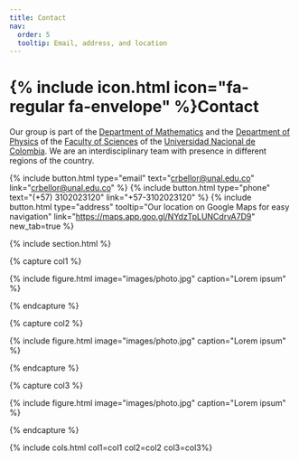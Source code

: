 ```yaml
---
title: Contact
nav:
  order: 5
  tooltip: Email, address, and location
---
```


# {% include icon.html icon="fa-regular fa-envelope" %}Contact

Our group is part of the [Department of Mathematics](https://ciencias.medellin.unal.edu.co/escuelas/matematicas/) and the [Department of Physics](https://ciencias.medellin.unal.edu.co/escuelas/fisica/) of the [Faculty of Sciences](https://ciencias.medellin.unal.edu.co) of the [Universidad Nacional de Colombia](https://unal.edu.co). We are an interdisciplinary team with presence in different regions of the country.

{%
  include button.html
  type="email"
  text="crbellor@unal.edu.co"
  link="crbellor@unal.edu.co"
%}
{%
  include button.html
  type="phone"
  text="(+57) 3102023120"
  link="+57-3102023120"
%}
{%
  include button.html
  type="address"
  tooltip="Our location on Google Maps for easy navigation"
  link="https://maps.app.goo.gl/NYdzTpLUNCdrvA7D9"
  new_tab=true
%}

{% include section.html %}

{% capture col1 %}

{%
  include figure.html
  image="images/photo.jpg"
  caption="Lorem ipsum"
%}

{% endcapture %}

{% capture col2 %}

{%
  include figure.html
  image="images/photo.jpg"
  caption="Lorem ipsum"
%}

{% endcapture %}

{% capture col3 %}

{%
  include figure.html
  image="images/photo.jpg"
  caption="Lorem ipsum"
%}

{% endcapture %}

{% include cols.html col1=col1 col2=col2 col3=col3%}